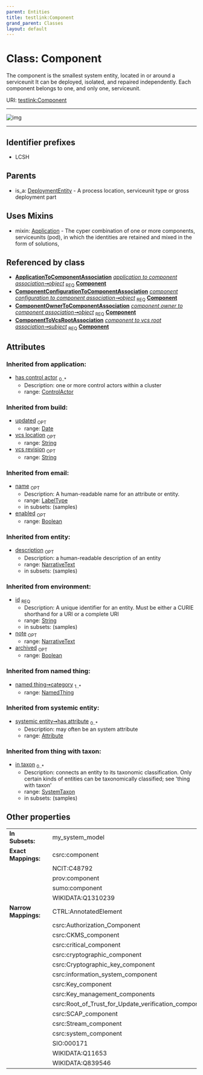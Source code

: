 ```yaml
---
parent: Entities
title: testlink:Component
grand_parent: Classes
layout: default
---
```


# Class: Component


The component is the smallest system entity, located in or around a serviceunit It can be deployed, isolated, and repaired independently. Each component belongs to one, and only one, serviceunit.

URI: [testlink:Component](https://w3id.org/testlink/vocab/Component)


---

![img](http://yuml.me/diagram/nofunky;dir:TB/class/[SystemTaxon],[NamedThing],[DeploymentEntity],[ControlActor],[ComponentToVcsRootAssociation],[ComponentOwnerToComponentAssociation],[ComponentConfigurationToComponentAssociation],[ApplicationToComponentAssociation]-%20object%201..1%3E[Component%7Cvcs_location:string%20%3F;id(i):string;name(i):label_type%20%3F;enabled(i):boolean%20%3F;archived(i):boolean%20%3F;description(i):narrative_text%20%3F;note(i):narrative_text%20%3F],[ComponentConfigurationToComponentAssociation]-%20object%201..1%3E[Component],[ComponentOwnerToComponentAssociation]-%20object%201..1%3E[Component],[ComponentToVcsRootAssociation]-%20subject%201..1%3E[Component],[Component]uses%20-.-%3E[Application],[DeploymentEntity]%5E-[Component],[Attribute],[ApplicationToComponentAssociation],[Application])

---


## Identifier prefixes

 * LCSH

## Parents

 *  is_a: [DeploymentEntity](DeploymentEntity.md) - A process location, serviceunit type or gross deployment part

## Uses Mixins

 *  mixin: [Application](Application.md) - The cyper combination of one or more components, serviceunits (pod), in which the identities are retained and mixed in the form of solutions,

## Referenced by class

 *  **[ApplicationToComponentAssociation](ApplicationToComponentAssociation.md)** *[application to component association➞object](application_to_component_association_object.md)*  <sub>REQ</sub>  **[Component](Component.md)**
 *  **[ComponentConfigurationToComponentAssociation](ComponentConfigurationToComponentAssociation.md)** *[component configuration to component association➞object](component_configuration_to_component_association_object.md)*  <sub>REQ</sub>  **[Component](Component.md)**
 *  **[ComponentOwnerToComponentAssociation](ComponentOwnerToComponentAssociation.md)** *[component owner to component association➞object](component_owner_to_component_association_object.md)*  <sub>REQ</sub>  **[Component](Component.md)**
 *  **[ComponentToVcsRootAssociation](ComponentToVcsRootAssociation.md)** *[component to vcs root association➞subject](component_to_vcs_root_association_subject.md)*  <sub>REQ</sub>  **[Component](Component.md)**

## Attributes


### Inherited from application:

 * [has control actor](has_control_actor.md)  <sub>0..*</sub>
    * Description: one or more control actors within a cluster
    * range: [ControlActor](ControlActor.md)

### Inherited from build:

 * [updated](updated.md)  <sub>OPT</sub>
    * range: [Date](types/Date.md)
 * [vcs location](vcs_location.md)  <sub>OPT</sub>
    * range: [String](types/String.md)
 * [vcs revision](vcs_revision.md)  <sub>OPT</sub>
    * range: [String](types/String.md)

### Inherited from email:

 * [name](name.md)  <sub>OPT</sub>
    * Description: A human-readable name for an attribute or entity.
    * range: [LabelType](types/LabelType.md)
    * in subsets: (samples)
 * [enabled](enabled.md)  <sub>OPT</sub>
    * range: [Boolean](types/Boolean.md)

### Inherited from entity:

 * [description](description.md)  <sub>OPT</sub>
    * Description: a human-readable description of an entity
    * range: [NarrativeText](types/NarrativeText.md)
    * in subsets: (samples)

### Inherited from environment:

 * [id](id.md)  <sub>REQ</sub>
    * Description: A unique identifier for an entity. Must be either a CURIE shorthand for a URI or a complete URI
    * range: [String](types/String.md)
    * in subsets: (samples)
 * [note](note.md)  <sub>OPT</sub>
    * range: [NarrativeText](types/NarrativeText.md)
 * [archived](archived.md)  <sub>OPT</sub>
    * range: [Boolean](types/Boolean.md)

### Inherited from named thing:

 * [named thing➞category](named_thing_category.md)  <sub>1..*</sub>
    * range: [NamedThing](NamedThing.md)

### Inherited from systemic entity:

 * [systemic entity➞has attribute](systemic_entity_has_attribute.md)  <sub>0..*</sub>
    * Description: may often be an system attribute
    * range: [Attribute](Attribute.md)

### Inherited from thing with taxon:

 * [in taxon](in_taxon.md)  <sub>0..*</sub>
    * Description: connects an entity to its taxonomic classification. Only certain kinds of entities can be taxonomically classified; see 'thing with taxon'
    * range: [SystemTaxon](SystemTaxon.md)
    * in subsets: (samples)

## Other properties

|  |  |  |
| --- | --- | --- |
| **In Subsets:** | | my_system_model |
| **Exact Mappings:** | | csrc:component |
|  | | NCIT:C48792 |
|  | | prov:component |
|  | | sumo:component |
|  | | WIKIDATA:Q1310239 |
| **Narrow Mappings:** | | CTRL:AnnotatedElement |
|  | | csrc:Authorization_Component |
|  | | csrc:CKMS_component |
|  | | csrc:critical_component |
|  | | csrc:cryptographic_component |
|  | | csrc:Cryptographic_key_component |
|  | | csrc:information_system_component |
|  | | csrc:Key_component |
|  | | csrc:Key_management_components |
|  | | csrc:Root_of_Trust_for_Update_verification_component |
|  | | csrc:SCAP_component |
|  | | csrc:Stream_component |
|  | | csrc:system_component |
|  | | SIO:000171 |
|  | | WIKIDATA:Q11653 |
|  | | WIKIDATA:Q839546 |

